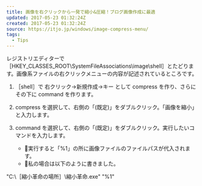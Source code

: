 ```yaml
---
title: 画像を右クリックから一発で縮小&圧縮！ブログ画像作成に最適
updated: 2017-05-23 01:32:24Z
created: 2017-05-23 01:32:24Z
source: https://itjo.jp/windows/image-compress-menu/
tags:
  - Tips
---
```


レジストリエディターで［HKEY_CLASSES_ROOT\SystemFileAssociations\image\shell］とたどります。画像系ファイルの右クリックメニューの内容が記述されているところです。

1. ［shell］で 右クリック→新規作成→キー として compress を作り、さらにその下に command を作ります。
2. compress を選択して、右側の「(既定)」をダブルクリック。「画像を縮小」と入力します。
3. command を選択して、右側の「(既定)」をダブルクリック。実行したいコマンドを入力します。

    - 実行すると「%1」の所に画像ファイルのファイルパスが代入されます。
    - 私の場合は以下のように書きました。

"C:\［縮小革命の場所］\縮小革命.exe" "%1"